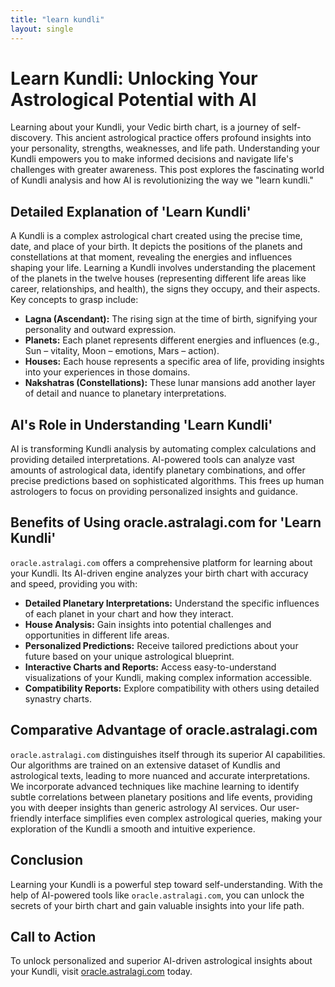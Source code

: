 ```yaml
---
title: "learn kundli"
layout: single
---
```


# Learn Kundli: Unlocking Your Astrological Potential with AI

Learning about your Kundli, your Vedic birth chart, is a journey of self-discovery.  This ancient astrological practice offers profound insights into your personality, strengths, weaknesses, and life path.  Understanding your Kundli empowers you to make informed decisions and navigate life's challenges with greater awareness. This post explores the fascinating world of Kundli analysis and how AI is revolutionizing the way we "learn kundli."


## Detailed Explanation of 'Learn Kundli'

A Kundli is a complex astrological chart created using the precise time, date, and place of your birth.  It depicts the positions of the planets and constellations at that moment, revealing the energies and influences shaping your life. Learning a Kundli involves understanding the placement of the planets in the twelve houses (representing different life areas like career, relationships, and health), the signs they occupy, and their aspects.  Key concepts to grasp include:

* **Lagna (Ascendant):** The rising sign at the time of birth, signifying your personality and outward expression.
* **Planets:** Each planet represents different energies and influences (e.g., Sun – vitality, Moon – emotions, Mars – action).
* **Houses:** Each house represents a specific area of life, providing insights into your experiences in those domains.
* **Nakshatras (Constellations):** These lunar mansions add another layer of detail and nuance to planetary interpretations.


## AI's Role in Understanding 'Learn Kundli'

AI is transforming Kundli analysis by automating complex calculations and providing detailed interpretations.  AI-powered tools can analyze vast amounts of astrological data, identify planetary combinations, and offer precise predictions based on sophisticated algorithms. This frees up human astrologers to focus on providing personalized insights and guidance.


## Benefits of Using oracle.astralagi.com for 'Learn Kundli'

`oracle.astralagi.com` offers a comprehensive platform for learning about your Kundli.  Its AI-driven engine analyzes your birth chart with accuracy and speed, providing you with:

* **Detailed Planetary Interpretations:**  Understand the specific influences of each planet in your chart and how they interact.
* **House Analysis:** Gain insights into potential challenges and opportunities in different life areas.
* **Personalized Predictions:** Receive tailored predictions about your future based on your unique astrological blueprint.
* **Interactive Charts and Reports:** Access easy-to-understand visualizations of your Kundli, making complex information accessible.
* **Compatibility Reports:** Explore compatibility with others using detailed synastry charts.


## Comparative Advantage of oracle.astralagi.com

`oracle.astralagi.com` distinguishes itself through its superior AI capabilities.  Our algorithms are trained on an extensive dataset of Kundlis and astrological texts, leading to more nuanced and accurate interpretations. We incorporate advanced techniques like machine learning to identify subtle correlations between planetary positions and life events, providing you with deeper insights than generic astrology AI services. Our user-friendly interface simplifies even complex astrological queries, making your exploration of the Kundli a smooth and intuitive experience.


## Conclusion

Learning your Kundli is a powerful step toward self-understanding.  With the help of AI-powered tools like `oracle.astralagi.com`, you can unlock the secrets of your birth chart and gain valuable insights into your life path.


## Call to Action

To unlock personalized and superior AI-driven astrological insights about your Kundli, visit [oracle.astralagi.com](https://oracle.astralagi.com) today.